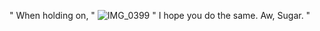 " When holding on, "
![IMG_0399](https://github.com/user-attachments/assets/2850662f-4474-4f18-8599-b305246eea96)
  " I hope you do the same. Aw, Sugar. "
